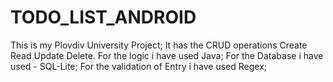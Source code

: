 # TODO_LIST_ANDROID
This is my Plovdiv University Project;
It has the CRUD operations Create Read Update Delete.
For the logic i have used Java;
For the Database i have used - SQL-Lite;
For the validation of Entry i have used Regex;

